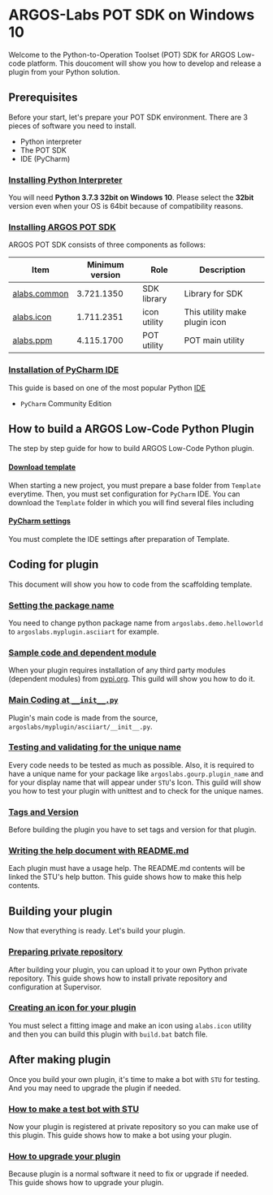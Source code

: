 # ARGOS-Labs POT SDK on Windows 10

Welcome to the Python-to-Operation Toolset (POT) SDK for ARGOS Low-code platform. This doucoment will show you how to develop and release a plugin from your Python solution.

## Prerequisites

Before your start, let's prepare your POT SDK environment. There are 3 pieces of software you need to install.
- Python interpreter
- The POT SDK
- IDE (PyCharm)

### [Installing Python Interpreter](Install_Python_Interpreter_Windows10.md)

You will need **Python 3.7.3 32bit on Windows 10**. Please select the **32bit** version even when your OS is 64bit because of compatibility reasons.

### [Installing ARGOS POT SDK](Install_ARGOS_POT_SDK_Windows10.md)

ARGOS POT SDK consists of three components as follows:

| Item | Minimum version | Role | Description |
|---|---|---|---|
| [alabs.common](https://pypi-official.argos-labs.com/#/package/alabs-common) | 3.721.1350 | SDK library | Library for SDK |
| [alabs.icon](https://pypi-official.argos-labs.com/#/package/alabs-icon) | 1.711.2351 | icon utility | This utility make plugin icon |
| [alabs.ppm](https://pypi-official.argos-labs.com/#/package/alabs-ppm) | 4.115.1700 | POT utility | POT main utility |


### [Installation of PyCharm IDE](Install_PyCharm_Windows10.md)

This guide is based on one of the most popular Python [IDE](https://en.wikipedia.org/wiki/Integrated_development_environment)
* `PyCharm` Community Edition

## How to build a ARGOS Low-Code Python Plugin

The step by step guide for how to build ARGOS Low-Code Python plugin.

#### [Download template](Download_Template.md)

When starting a new project, you must prepare a base folder from `Template` everytime. Then, you must set configuration for `PyCharm` IDE.
You can download the `Template` folder in which you will find several files including 

#### [PyCharm settings](PyCharm_Settings_Windows10.md)
You must complete the IDE settings after preparation of Template.

## Coding for plugin
This document will show you how to code from the scaffolding template.

### [Setting the package name](Set_Package_name_Windows10.md)

You need to change python package name from `argoslabs.demo.helloworld` to `argoslabs.myplugin.asciiart` for example.

### [Sample code and dependent module](Install_Dependent_modules_Windows10.md)

When your plugin requires installation of any third party modules (dependent modules) from [pypi.org](https://pypi.org). This guild will show you how to do it.

### [Main Coding at `__init__.py`](Main_Coding_Windows10.md)

Plugin's main code is made from the source, `argoslabs/myplugin/asciiart/__init__.py`.

### [Testing and validating for the unique name](Testing_Windows10.md)

Every code needs to be tested as much as possible. Also, it is required to have a unique name for your package like `argoslabs.gourp.plugin_name` and for your display name that will appear under `STU`'s Icon. This guild will show you how to test your plugin with unittest and to check for the unique names. 

### [Tags and Version](Setup_yaml.md)
Before building the plugin you have to set tags and version for that plugin.

### [Writing the help document with README.md](Usage_Help_with_README.md)
Each plugin must have a usage help. The README.md contents will be linked the STU's help button. This guide shows how to make this help contents.

## Building your plugin

Now that everything is ready. Let's build your plugin.

### [Preparing private repository](Preparing_Private_Repository_Windows10.md)

After building your plugin, you can upload it to your own Python private repository. This guide shows how to install private repository and configuration at Supervisor.

### [Creating an icon for your plugin](build_icon_plugin_Windows10.md)
You must select a fitting image and make an icon using `alabs.icon` utility and then you can build this plugin with `build.bat` batch file.

## After making plugin

Once you build your own plugin, it's time to make a bot with `STU` for testing. And you may need to upgrade the plugin if needed.

### [How to make a test bot with STU](Make_testing_bot_STU.md)

Now your plugin is registered at private repository so you can make use of this plugin. This guide shows how to make a bot using your plugin.

### [How to upgrade your plugin](How_to_Upgrade_plugin.md)
Because plugin is a normal software it need to fix or upgrade if needed. This guide shows how to upgrade your plugin.
